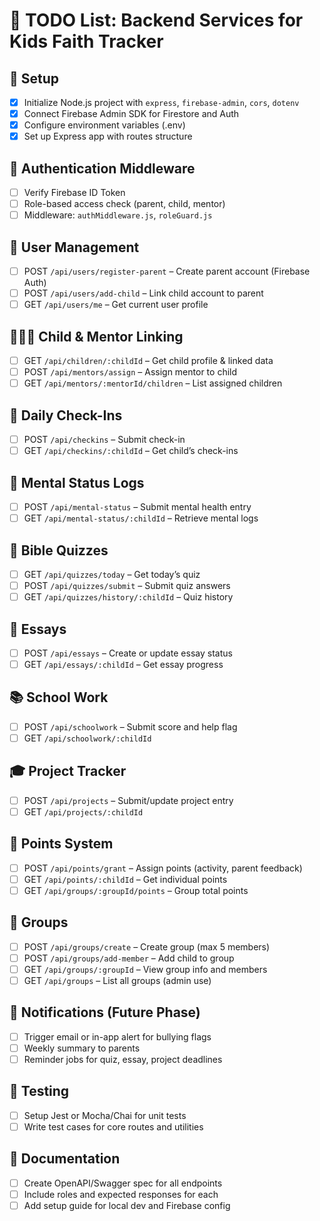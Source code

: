 # 📌 TODO List: Backend Services for Kids Faith Tracker

## 🔧 Setup
- [x] Initialize Node.js project with `express`, `firebase-admin`, `cors`, `dotenv`
- [x] Connect Firebase Admin SDK for Firestore and Auth
- [x] Configure environment variables (.env)
- [x] Set up Express app with routes structure

## 🔐 Authentication Middleware
- [ ] Verify Firebase ID Token
- [ ] Role-based access check (parent, child, mentor)
- [ ] Middleware: `authMiddleware.js`, `roleGuard.js`

## 👤 User Management
- [ ] POST `/api/users/register-parent` – Create parent account (Firebase Auth)
- [ ] POST `/api/users/add-child` – Link child account to parent
- [ ] GET `/api/users/me` – Get current user profile

## 👨‍👩‍👧 Child & Mentor Linking
- [ ] GET `/api/children/:childId` – Get child profile & linked data
- [ ] POST `/api/mentors/assign` – Assign mentor to child
- [ ] GET `/api/mentors/:mentorId/children` – List assigned children

## 📆 Daily Check-Ins
- [ ] POST `/api/checkins` – Submit check-in
- [ ] GET `/api/checkins/:childId` – Get child’s check-ins

## 🧠 Mental Status Logs
- [ ] POST `/api/mental-status` – Submit mental health entry
- [ ] GET `/api/mental-status/:childId` – Retrieve mental logs

## 📖 Bible Quizzes
- [ ] GET `/api/quizzes/today` – Get today’s quiz
- [ ] POST `/api/quizzes/submit` – Submit quiz answers
- [ ] GET `/api/quizzes/history/:childId` – Quiz history

## 📝 Essays
- [ ] POST `/api/essays` – Create or update essay status
- [ ] GET `/api/essays/:childId` – Get essay progress

## 📚 School Work
- [ ] POST `/api/schoolwork` – Submit score and help flag
- [ ] GET `/api/schoolwork/:childId`

## 🎓 Project Tracker
- [ ] POST `/api/projects` – Submit/update project entry
- [ ] GET `/api/projects/:childId`

## 🧮 Points System
- [ ] POST `/api/points/grant` – Assign points (activity, parent feedback)
- [ ] GET `/api/points/:childId` – Get individual points
- [ ] GET `/api/groups/:groupId/points` – Group total points

## 👥 Groups
- [ ] POST `/api/groups/create` – Create group (max 5 members)
- [ ] POST `/api/groups/add-member` – Add child to group
- [ ] GET `/api/groups/:groupId` – View group info and members
- [ ] GET `/api/groups` – List all groups (admin use)

## 🔔 Notifications (Future Phase)
- [ ] Trigger email or in-app alert for bullying flags
- [ ] Weekly summary to parents
- [ ] Reminder jobs for quiz, essay, project deadlines

## 🧪 Testing
- [ ] Setup Jest or Mocha/Chai for unit tests
- [ ] Write test cases for core routes and utilities

## 📄 Documentation
- [ ] Create OpenAPI/Swagger spec for all endpoints
- [ ] Include roles and expected responses for each
- [ ] Add setup guide for local dev and Firebase config
